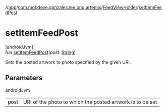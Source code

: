//[app](../../../index.md)/[com.mobdeve.gonzales.lee.ong.artemis](../index.md)/[FeedViewHolder](index.md)/[setItemFeedPost](set-item-feed-post.md)

# setItemFeedPost

[androidJvm]\
fun [setItemFeedPost](set-item-feed-post.md)(post: [String](https://kotlinlang.org/api/latest/jvm/stdlib/kotlin/-string/index.html))

Sets the posted artwork to photo specified by the given URI.

## Parameters

androidJvm

| | |
|---|---|
| post | URI of the photo to which the posted artwork is to be set |

